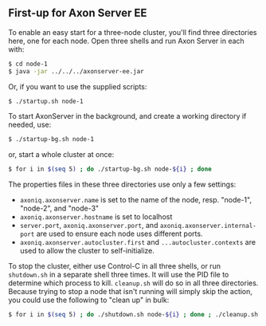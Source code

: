  <!-- Copyright 2020 AxonIQ B.V.

   Licensed under the Apache License, Version 2.0 (the "License");
   you may not use this file except in compliance with the License.
   You may obtain a copy of the License at

       http://www.apache.org/licenses/LICENSE-2.0

   Unless required by applicable law or agreed to in writing, software
   distributed under the License is distributed on an "AS IS" BASIS,
   WITHOUT WARRANTIES OR CONDITIONS OF ANY KIND, either express or implied.
   See the License for the specific language governing permissions and
   limitations under the License. -->

## First-up for Axon Server EE

To enable an easy start for a three-node cluster, you'll find three directories here, one for each node. Open three shells and run Axon Server in each with:

```bash
$ cd node-1
$ java -jar ../../../axonserver-ee.jar
```

Or, if you want to use the supplied scripts:

```bash
$ ./startup.sh node-1
```

To start AxonServer in the background, and create a working directory if needed, use:
```bash
$ ./startup-bg.sh node-1
```
or, start a whole cluster at once:
```bash
$ for i in $(seq 5) ; do ./startup-bg.sh node-${i} ; done
```

The properties files in these three directories use only a few settings:

* `axoniq.axonserver.name` is set to the name of the node, resp. "node-1", "node-2", and "node-3"
* `axoniq.axonserver.hostname` is set to localhost
* `server.port`, `axoniq.axonserver.port`, and `axoniq.axonserver.internal-port` are used to ensure each node uses different ports.
* `axoniq.axonserver.autocluster.first` and `...autocluster.contexts` are used to allow the cluster to self-initialize.

To stop the cluster, either use Control-C in all three shells, or run `shutdown.sh` in a separate shell three times. It will use the PID file to determine which process to kill. `cleanup.sh` will do so in all three directories. Because trying to stop a node that isn't running will simply skip the action, you could use the following to "clean up" in bulk:
```bash
$ for i in $(seq 5) ; do ./shutdown.sh node-${i} ; done ; ./cleanup.sh ; rm */axonserver.log
```
